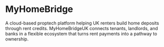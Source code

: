 # MyHomeBridge
A cloud-based proptech platform helping UK renters build home deposits through rent credits. MyHomeBridgeUK connects tenants, landlords, and banks in a flexible ecosystem that turns rent payments into a pathway to ownership. 
